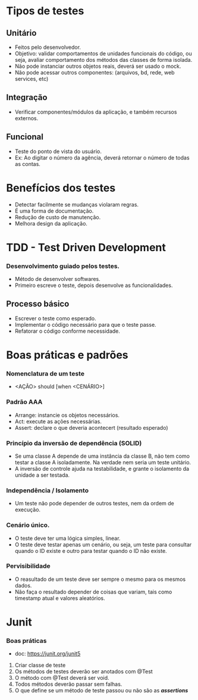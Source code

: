 # Tipos de testes


## Unitário
* Feitos pelo desenvolvedor.
* Objetivo: validar comportamentos de unidades funcionais do código, ou seja, avaliar comportamento dos métodos das classes de forma isolada.
* Não pode instanciar outros objetos reais, deverá ser usado o mock.
* Não pode acessar outros componentes: (arquivos, bd, rede, web services, etc)


## Integração
* Verificar componentes/módulos da aplicação, e também recursos externos.


## Funcional
* Teste do ponto de vista do usuário.
* Ex: Ao digitar o número da agência, deverá retornar o número de todas as contas.


# Benefícios dos testes
* Detectar facilmente se mudanças violaram regras.
* É uma forma de documentação.
* Redução de custo de manutenção.
* Melhora design da aplicação.


# TDD - Test Driven Development
### Desenvolvimento guiado pelos testes.
* Método de desenvolver softwares.
* Primeiro escreve o teste, depois desenvolve as funcionalidades.


## Processo básico
* Escrever o teste como esperado.
* Implementar o código necessário para que o teste passe.
* Refatorar o código conforme necessidade.


# Boas práticas e padrões

### Nomenclatura de um teste
* <AÇÃO> should <EFEITO> [when <CENÁRIO>]

### Padrão AAA
* Arrange: instancie os objetos necessários.
* Act: execute as ações necessárias.
* Assert: declare o que deveria acontecert (resultado esperado)

### Princípio da inversão de dependência (SOLID)
* Se uma classe A depende de uma instância da classe B, não tem como testar a classe A isoladamente. Na verdade nem seria um teste unitário.
* A inversão de controle ajuda na testabilidade, e grante o isolamento da unidade a ser testada.

### Independência / Isolamento
* Um teste não pode depender de outros testes, nem da ordem de execução.


### Cenário único.
* O teste deve ter uma lógica simples, linear.
* O teste deve testar apenas um cenário, ou seja, um teste para consultar quando o ID existe e outro para testar quando o ID não existe.


### Pervisibilidade
* O reasultado de um teste deve ser sempre o mesmo para os mesmos dados.
* Não faça o resultado depender de coisas que variam, tais como timestamp atual e valores aleatórios.

# Junit
### Boas práticas
* doc: https://junit.org/junit5
1. Criar classe de teste
2. Os métodos de testes deverão ser anotados com @Test
3. O método com @Test deverá ser void.
4. Todos métodos deverão passar sem falhas.
5. O que define se um método de teste passou ou não são as ***assertions***
